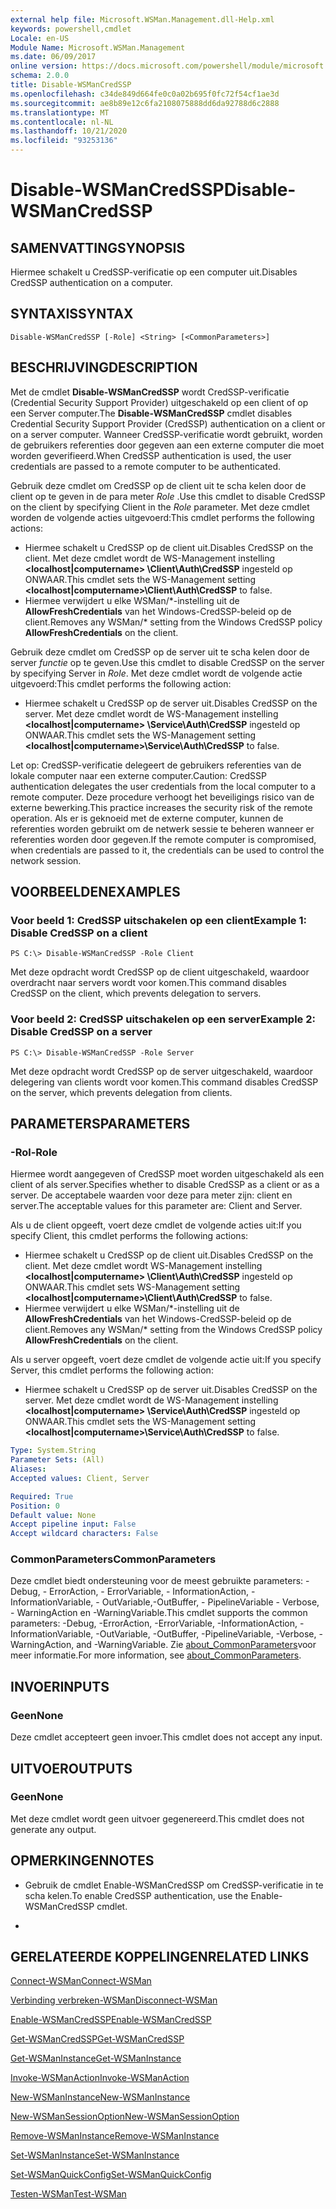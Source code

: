 ```yaml
---
external help file: Microsoft.WSMan.Management.dll-Help.xml
keywords: powershell,cmdlet
Locale: en-US
Module Name: Microsoft.WSMan.Management
ms.date: 06/09/2017
online version: https://docs.microsoft.com/powershell/module/microsoft.wsman.management/disable-wsmancredssp?view=powershell-5.1&WT.mc_id=ps-gethelp
schema: 2.0.0
title: Disable-WSManCredSSP
ms.openlocfilehash: c34de849d664fe0c0a02b695f0fc72f54cf1ae3d
ms.sourcegitcommit: ae8b89e12c6fa2108075888dd6da92788d6c2888
ms.translationtype: MT
ms.contentlocale: nl-NL
ms.lasthandoff: 10/21/2020
ms.locfileid: "93253136"
---
```

# <span data-ttu-id="d94bf-103">Disable-WSManCredSSP</span><span class="sxs-lookup"><span data-stu-id="d94bf-103">Disable-WSManCredSSP</span></span>

## <span data-ttu-id="d94bf-104">SAMENVATTING</span><span class="sxs-lookup"><span data-stu-id="d94bf-104">SYNOPSIS</span></span>
<span data-ttu-id="d94bf-105">Hiermee schakelt u CredSSP-verificatie op een computer uit.</span><span class="sxs-lookup"><span data-stu-id="d94bf-105">Disables CredSSP authentication on a computer.</span></span>

## <span data-ttu-id="d94bf-106">SYNTAXIS</span><span class="sxs-lookup"><span data-stu-id="d94bf-106">SYNTAX</span></span>

```
Disable-WSManCredSSP [-Role] <String> [<CommonParameters>]
```

## <span data-ttu-id="d94bf-107">BESCHRIJVING</span><span class="sxs-lookup"><span data-stu-id="d94bf-107">DESCRIPTION</span></span>
<span data-ttu-id="d94bf-108">Met de cmdlet **Disable-WSManCredSSP** wordt CredSSP-verificatie (Credential Security Support Provider) uitgeschakeld op een client of op een Server computer.</span><span class="sxs-lookup"><span data-stu-id="d94bf-108">The **Disable-WSManCredSSP** cmdlet disables Credential Security Support Provider (CredSSP) authentication on a client or on a server computer.</span></span>
<span data-ttu-id="d94bf-109">Wanneer CredSSP-verificatie wordt gebruikt, worden de gebruikers referenties door gegeven aan een externe computer die moet worden geverifieerd.</span><span class="sxs-lookup"><span data-stu-id="d94bf-109">When CredSSP authentication is used, the user credentials are passed to a remote computer to be authenticated.</span></span>

<span data-ttu-id="d94bf-110">Gebruik deze cmdlet om CredSSP op de client uit te scha kelen door de client op te geven in de para meter *Role* .</span><span class="sxs-lookup"><span data-stu-id="d94bf-110">Use this cmdlet to disable CredSSP on the client by specifying Client in the *Role* parameter.</span></span>
<span data-ttu-id="d94bf-111">Met deze cmdlet worden de volgende acties uitgevoerd:</span><span class="sxs-lookup"><span data-stu-id="d94bf-111">This cmdlet performs the following actions:</span></span>

- <span data-ttu-id="d94bf-112">Hiermee schakelt u CredSSP op de client uit.</span><span class="sxs-lookup"><span data-stu-id="d94bf-112">Disables CredSSP on the client.</span></span> <span data-ttu-id="d94bf-113">Met deze cmdlet wordt de WS-Management instelling **\<localhost|computername\> \Client\Auth\CredSSP** ingesteld op ONWAAR.</span><span class="sxs-lookup"><span data-stu-id="d94bf-113">This cmdlet sets the WS-Management setting **\<localhost|computername\>\Client\Auth\CredSSP** to false.</span></span>
- <span data-ttu-id="d94bf-114">Hiermee verwijdert u elke WSMan/\*-instelling uit de **AllowFreshCredentials** van het Windows-CredSSP-beleid op de client.</span><span class="sxs-lookup"><span data-stu-id="d94bf-114">Removes any WSMan/\* setting from the Windows CredSSP policy **AllowFreshCredentials** on the client.</span></span>

<span data-ttu-id="d94bf-115">Gebruik deze cmdlet om CredSSP op de server uit te scha kelen door de server *functie* op te geven.</span><span class="sxs-lookup"><span data-stu-id="d94bf-115">Use this cmdlet to disable CredSSP on the server by specifying Server in *Role*.</span></span>
<span data-ttu-id="d94bf-116">Met deze cmdlet wordt de volgende actie uitgevoerd:</span><span class="sxs-lookup"><span data-stu-id="d94bf-116">This cmdlet performs the following action:</span></span>

- <span data-ttu-id="d94bf-117">Hiermee schakelt u CredSSP op de server uit.</span><span class="sxs-lookup"><span data-stu-id="d94bf-117">Disables CredSSP on the server.</span></span> <span data-ttu-id="d94bf-118">Met deze cmdlet wordt de WS-Management instelling **\<localhost|computername\> \Service\Auth\CredSSP** ingesteld op ONWAAR.</span><span class="sxs-lookup"><span data-stu-id="d94bf-118">This cmdlet sets the WS-Management setting **\<localhost|computername\>\Service\Auth\CredSSP** to false.</span></span>

<span data-ttu-id="d94bf-119">Let op: CredSSP-verificatie delegeert de gebruikers referenties van de lokale computer naar een externe computer.</span><span class="sxs-lookup"><span data-stu-id="d94bf-119">Caution: CredSSP authentication delegates the user credentials from the local computer to a remote computer.</span></span>
<span data-ttu-id="d94bf-120">Deze procedure verhoogt het beveiligings risico van de externe bewerking.</span><span class="sxs-lookup"><span data-stu-id="d94bf-120">This practice increases the security risk of the remote operation.</span></span>
<span data-ttu-id="d94bf-121">Als er is geknoeid met de externe computer, kunnen de referenties worden gebruikt om de netwerk sessie te beheren wanneer er referenties worden door gegeven.</span><span class="sxs-lookup"><span data-stu-id="d94bf-121">If the remote computer is compromised, when credentials are passed to it, the credentials can be used to control the network session.</span></span>

## <span data-ttu-id="d94bf-122">VOORBEELDEN</span><span class="sxs-lookup"><span data-stu-id="d94bf-122">EXAMPLES</span></span>

### <span data-ttu-id="d94bf-123">Voor beeld 1: CredSSP uitschakelen op een client</span><span class="sxs-lookup"><span data-stu-id="d94bf-123">Example 1: Disable CredSSP on a client</span></span>

```
PS C:\> Disable-WSManCredSSP -Role Client
```

<span data-ttu-id="d94bf-124">Met deze opdracht wordt CredSSP op de client uitgeschakeld, waardoor overdracht naar servers wordt voor komen.</span><span class="sxs-lookup"><span data-stu-id="d94bf-124">This command disables CredSSP on the client, which prevents delegation to servers.</span></span>

### <span data-ttu-id="d94bf-125">Voor beeld 2: CredSSP uitschakelen op een server</span><span class="sxs-lookup"><span data-stu-id="d94bf-125">Example 2: Disable CredSSP on a server</span></span>

```
PS C:\> Disable-WSManCredSSP -Role Server
```

<span data-ttu-id="d94bf-126">Met deze opdracht wordt CredSSP op de server uitgeschakeld, waardoor delegering van clients wordt voor komen.</span><span class="sxs-lookup"><span data-stu-id="d94bf-126">This command disables CredSSP on the server, which prevents delegation from clients.</span></span>

## <span data-ttu-id="d94bf-127">PARAMETERS</span><span class="sxs-lookup"><span data-stu-id="d94bf-127">PARAMETERS</span></span>

### <span data-ttu-id="d94bf-128">-Rol</span><span class="sxs-lookup"><span data-stu-id="d94bf-128">-Role</span></span>
<span data-ttu-id="d94bf-129">Hiermee wordt aangegeven of CredSSP moet worden uitgeschakeld als een client of als server.</span><span class="sxs-lookup"><span data-stu-id="d94bf-129">Specifies whether to disable CredSSP as a client or as a server.</span></span>
<span data-ttu-id="d94bf-130">De acceptabele waarden voor deze para meter zijn: client en server.</span><span class="sxs-lookup"><span data-stu-id="d94bf-130">The acceptable values for this parameter are: Client and Server.</span></span>

<span data-ttu-id="d94bf-131">Als u de client opgeeft, voert deze cmdlet de volgende acties uit:</span><span class="sxs-lookup"><span data-stu-id="d94bf-131">If you specify Client, this cmdlet performs the following actions:</span></span>

- <span data-ttu-id="d94bf-132">Hiermee schakelt u CredSSP op de client uit.</span><span class="sxs-lookup"><span data-stu-id="d94bf-132">Disables CredSSP on the client.</span></span> <span data-ttu-id="d94bf-133">Met deze cmdlet wordt WS-Management instelling **\<localhost|computername\> \Client\Auth\CredSSP** ingesteld op ONWAAR.</span><span class="sxs-lookup"><span data-stu-id="d94bf-133">This cmdlet sets WS-Management setting **\<localhost|computername\>\Client\Auth\CredSSP** to false.</span></span>
- <span data-ttu-id="d94bf-134">Hiermee verwijdert u elke WSMan/\*-instelling uit de **AllowFreshCredentials** van het Windows-CredSSP-beleid op de client.</span><span class="sxs-lookup"><span data-stu-id="d94bf-134">Removes any WSMan/\* setting from the Windows CredSSP policy **AllowFreshCredentials** on the client.</span></span>

<span data-ttu-id="d94bf-135">Als u server opgeeft, voert deze cmdlet de volgende actie uit:</span><span class="sxs-lookup"><span data-stu-id="d94bf-135">If you specify Server, this cmdlet performs the following action:</span></span>

- <span data-ttu-id="d94bf-136">Hiermee schakelt u CredSSP op de server uit.</span><span class="sxs-lookup"><span data-stu-id="d94bf-136">Disables CredSSP on the server.</span></span> <span data-ttu-id="d94bf-137">Met deze cmdlet wordt de WS-Management instelling **\<localhost|computername\> \Service\Auth\CredSSP** ingesteld op ONWAAR.</span><span class="sxs-lookup"><span data-stu-id="d94bf-137">This cmdlet sets the WS-Management setting **\<localhost|computername\>\Service\Auth\CredSSP** to false.</span></span>

```yaml
Type: System.String
Parameter Sets: (All)
Aliases:
Accepted values: Client, Server

Required: True
Position: 0
Default value: None
Accept pipeline input: False
Accept wildcard characters: False
```

### <span data-ttu-id="d94bf-138">CommonParameters</span><span class="sxs-lookup"><span data-stu-id="d94bf-138">CommonParameters</span></span>
<span data-ttu-id="d94bf-139">Deze cmdlet biedt ondersteuning voor de meest gebruikte parameters: -Debug, - ErrorAction, - ErrorVariable, - InformationAction, -InformationVariable, - OutVariable,-OutBuffer, - PipelineVariable - Verbose, - WarningAction en -WarningVariable.</span><span class="sxs-lookup"><span data-stu-id="d94bf-139">This cmdlet supports the common parameters: -Debug, -ErrorAction, -ErrorVariable, -InformationAction, -InformationVariable, -OutVariable, -OutBuffer, -PipelineVariable, -Verbose, -WarningAction, and -WarningVariable.</span></span> <span data-ttu-id="d94bf-140">Zie [about_CommonParameters](https://go.microsoft.com/fwlink/?LinkID=113216)voor meer informatie.</span><span class="sxs-lookup"><span data-stu-id="d94bf-140">For more information, see [about_CommonParameters](https://go.microsoft.com/fwlink/?LinkID=113216).</span></span>

## <span data-ttu-id="d94bf-141">INVOER</span><span class="sxs-lookup"><span data-stu-id="d94bf-141">INPUTS</span></span>

### <span data-ttu-id="d94bf-142">Geen</span><span class="sxs-lookup"><span data-stu-id="d94bf-142">None</span></span>
<span data-ttu-id="d94bf-143">Deze cmdlet accepteert geen invoer.</span><span class="sxs-lookup"><span data-stu-id="d94bf-143">This cmdlet does not accept any input.</span></span>

## <span data-ttu-id="d94bf-144">UITVOER</span><span class="sxs-lookup"><span data-stu-id="d94bf-144">OUTPUTS</span></span>

### <span data-ttu-id="d94bf-145">Geen</span><span class="sxs-lookup"><span data-stu-id="d94bf-145">None</span></span>
<span data-ttu-id="d94bf-146">Met deze cmdlet wordt geen uitvoer gegenereerd.</span><span class="sxs-lookup"><span data-stu-id="d94bf-146">This cmdlet does not generate any output.</span></span>

## <span data-ttu-id="d94bf-147">OPMERKINGEN</span><span class="sxs-lookup"><span data-stu-id="d94bf-147">NOTES</span></span>

* <span data-ttu-id="d94bf-148">Gebruik de cmdlet Enable-WSManCredSSP om CredSSP-verificatie in te scha kelen.</span><span class="sxs-lookup"><span data-stu-id="d94bf-148">To enable CredSSP authentication, use the Enable-WSManCredSSP cmdlet.</span></span>

*

## <span data-ttu-id="d94bf-149">GERELATEERDE KOPPELINGEN</span><span class="sxs-lookup"><span data-stu-id="d94bf-149">RELATED LINKS</span></span>

[<span data-ttu-id="d94bf-150">Connect-WSMan</span><span class="sxs-lookup"><span data-stu-id="d94bf-150">Connect-WSMan</span></span>](Connect-WSMan.md)

[<span data-ttu-id="d94bf-151">Verbinding verbreken-WSMan</span><span class="sxs-lookup"><span data-stu-id="d94bf-151">Disconnect-WSMan</span></span>](Disconnect-WSMan.md)

[<span data-ttu-id="d94bf-152">Enable-WSManCredSSP</span><span class="sxs-lookup"><span data-stu-id="d94bf-152">Enable-WSManCredSSP</span></span>](Enable-WSManCredSSP.md)

[<span data-ttu-id="d94bf-153">Get-WSManCredSSP</span><span class="sxs-lookup"><span data-stu-id="d94bf-153">Get-WSManCredSSP</span></span>](Get-WSManCredSSP.md)

[<span data-ttu-id="d94bf-154">Get-WSManInstance</span><span class="sxs-lookup"><span data-stu-id="d94bf-154">Get-WSManInstance</span></span>](Get-WSManInstance.md)

[<span data-ttu-id="d94bf-155">Invoke-WSManAction</span><span class="sxs-lookup"><span data-stu-id="d94bf-155">Invoke-WSManAction</span></span>](Invoke-WSManAction.md)

[<span data-ttu-id="d94bf-156">New-WSManInstance</span><span class="sxs-lookup"><span data-stu-id="d94bf-156">New-WSManInstance</span></span>](New-WSManInstance.md)

[<span data-ttu-id="d94bf-157">New-WSManSessionOption</span><span class="sxs-lookup"><span data-stu-id="d94bf-157">New-WSManSessionOption</span></span>](New-WSManSessionOption.md)

[<span data-ttu-id="d94bf-158">Remove-WSManInstance</span><span class="sxs-lookup"><span data-stu-id="d94bf-158">Remove-WSManInstance</span></span>](Remove-WSManInstance.md)

[<span data-ttu-id="d94bf-159">Set-WSManInstance</span><span class="sxs-lookup"><span data-stu-id="d94bf-159">Set-WSManInstance</span></span>](Set-WSManInstance.md)

[<span data-ttu-id="d94bf-160">Set-WSManQuickConfig</span><span class="sxs-lookup"><span data-stu-id="d94bf-160">Set-WSManQuickConfig</span></span>](Set-WSManQuickConfig.md)

[<span data-ttu-id="d94bf-161">Testen-WSMan</span><span class="sxs-lookup"><span data-stu-id="d94bf-161">Test-WSMan</span></span>](Test-WSMan.md)
